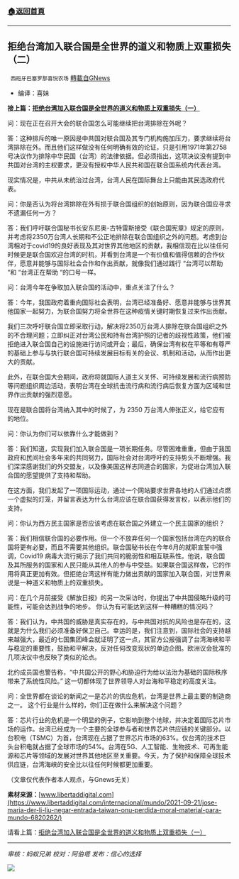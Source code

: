 ###  [:house:返回首頁](https://github.com/ourhimalayas/txt)
---


## 拒绝台湾加入联合国是全世界的道义和物质上双重损失（二）
` 西班牙巴塞罗那喜悦农场` [轉載自GNews](https://gnews.org/zh-hans/1564673/)

- 编译：喜妹


**接上篇：[拒绝台湾加入联合国是全世界的道义和物质上双重损失（一）](https://gnews.org/zh-hans/1564638/)**

问：现在正在召开大会的联合国怎么可能继续把台湾排除在外呢？

答：这种排斥的唯一原因是中共国对联合国及其专门机构施加压力，要求继续将台湾排除在外。而且他们这样做没有任何明确有效的论证，只是引用1971年第2758号决议作为排除中华民国（台湾）的法律依据。但必须指出，这项决议没有提到中共国对台湾的主权要求，更没有授权中华人民共和国在联合国系统内代表台湾。

现实情况是，中共从未统治过台湾，台湾人民在国际舞台上只能由其民选政府代表。

问：你是否认为将台湾排除在外有损于联合国组织的创始原则，因为联合国应寻求不遗漏任何一方？

答：我们呼吁联合国秘书长安东尼奥-古特雷斯接受《联合国宪章》规定的原则，并考虑将2350万台湾人长期和不公正地排除在联合国组织之外的问题。考虑到台湾相对于covid19的良好表现及其对世界其他地区的贡献，我相信现在比以往任何时候更是联合国欢迎台湾的时机，并看到台湾是一个有价值和值得信赖的合作伙伴，愿意并能够与国际社会合作和作出贡献，就像我们通过践行 “台湾可以帮助 “和 “台湾正在帮助 “的口号一样。

问：台湾今年在争取加入联合国的活动中，重点关注了什么？

答：今年，我国政府着重向国际社会表明，台湾已经准备好、愿意并能够与世界其他国家一起努力，为联合国努力将全世界在这种疫情关键时期恢复过来作出贡献。

我们三次呼吁联合国立即采取行动，解决将2350万台湾人排除在联合国组织之外的不合理问题；立即纠正对台湾公民和持有台湾护照的记者的歧视性政策，他们被拒绝进入联合国自己的设施进行访问或开会；最后，确保台湾有权在平等和有尊严的基础上参与与执行联合国可持续发展目标有关的会议、机制和活动，从而作出更大的贡献。

此外，在联合国大会期间，政府将就国际人道主义关怀、可持续发展和流行病预防等问题组织周边活动，表明台湾在全球抗击流行病和流行病后恢复方面为区域和世界作出贡献的强烈意愿。

现在是联合国将台湾纳入其中的时候了，为 2350 万台湾人伸张正义，给它应有的地位。

问：你认为你们可以依靠什么才能做到？

答：我们知道，实现我们加入联合国是一项长期任务。尽管困难重重，但由于我国政府和民间社会多年来的共同努力，国际社会对台湾呼吁的支持势头不断增强。我们深深感谢我们的外交盟友，以及像美国这样志同道合的国家，为促进台湾加入联合国的愿望提供了支持和帮助。

在这方面，我们发起了一项国际运动，通过一个网站要求世界各地的人们通过点燃一个虚拟的灯笼，并留言表达为什么台湾应该在联合国获得发言权，以表示他们的支持。

问：你认为西方民主国家是否应该考虑在联合国之外建立一个民主国家的组织？

答：我们相信联合国的必要作用。但一个不放弃任何一个国家包括台湾在内的联合国将更有必要，而且不需要其他组织。联合国秘书长在今年6月的就职宣誓中强调，Covid19 病毒大流行揭示了我们共同的脆弱性和相互联系性。他说，联合国及其所服务的国家和人民只能从其他人的参与中受益。如果联合国这样做，它的作用将真正更加有效。但拒绝台湾这样有能力做出贡献的国家加入联合国，对世界来说是一种道义和物质上的双重损失。

问：在几个月前接受《解放日报》的另一次采访时，你提出了中共国侵略升级的可能性，可能会达到战争的地步。 你认为有可能达到这样一种糟糕的情况吗？

答：我们认为，中共国的威胁是真实存在的，与中共国对抗的风险也是存在的，这就是为什么我们必须准备好保卫自己。幸运的是，我们注意到，国际社会的支持越来越强大，最近的七国集团峰会就证明了这一点，其官方公报强调了台湾海峡和平与稳定的重要性，鼓励和平解决，反对任何改变现状的单边企图。欧洲议会批准的几项决议中也反映了类似的论点。

北约成员国也警告称，“中共国公开的野心和胁迫行为给以法治为基础的国际秩序带来了系统性风险。” 这一切都体现了世界领导人对台海和平稳定的高度关注。

问：全世界都在谈论的新闻之一是芯片的供应危机，台湾是世界上最主要的制造商之一。 这个行业是什么样的，你们正在做什么来解决这个问题？

答：芯片行业的危机是一个明显的例子，它影响到整个地球，并决定着国际芯片市场的运作。台湾已经成为一个主要的全球参与者和世界芯片供应链的关键部分。以台积电（TSMC）为首，台湾现在占据了世界芯片市场的63%。仅台湾的技术巨头台积电就占据了全球市场的54%。台湾在5G、人工智能、生物技术、可再生能源和芯片等领域的发展对世界其他地区至关重要。今天，为了保护和保障全球技术供应链，台湾海峡的安全比以往任何时候都更加重要。

（文章仅代表作者本人观点，与Gnews无关）

**素材来源：**[www.libertaddigital.com](https://www.libertaddigital.com/internacional/mundo/2021-09-21/jose-maria-der-li-liu-negar-entrada-taiwan-onu-perdida-moral-material-para-mundo-6820262/)

请看上篇：[拒绝台湾加入联合国是全世界的道义和物质上双重损失（一）](https://gnews.org/zh-hans/1564638/)

* * *

*审核：蚂蚁兄弟*
*校对：阿伯塔*
*发布：信心的选择*

![](https://assets.gnews.org/wp-content/uploads/2021/09/GNEWS_CH.-1-1.jpeg)
